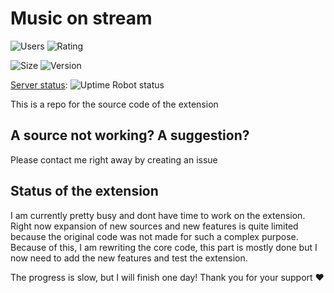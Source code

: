 # Music on stream
![Users](https://img.shields.io/chrome-web-store/users/gmhgoccodihlkbhpfkonoglnbjdbmgpl) ![Rating](https://img.shields.io/chrome-web-store/rating/gmhgoccodihlkbhpfkonoglnbjdbmgpl)

![Size](https://img.shields.io/chrome-web-store/size/gmhgoccodihlkbhpfkonoglnbjdbmgpl) ![Version](https://img.shields.io/chrome-web-store/v/gmhgoccodihlkbhpfkonoglnbjdbmgpl)

[Server status](https://stats.uptimerobot.com/WlfiDHH8BS): ![Uptime Robot status](https://img.shields.io/uptimerobot/status/m798020830-49a986ca3bf5c25c105f1c0a)



This is a repo for the source code of the extension

## A source not working? A suggestion?
Please contact me right away by creating an issue

## Status of the extension
I am currently pretty busy and dont have time to work on the extension.
Right now expansion of new sources and new features is quite limited because the original code was not made for such a complex purpose.
Because of this, I am rewriting the core code, this part is mostly done but I now need to add the new features and test the extension.

The progress is slow, but I will finish one day!
Thank you for your support ❤️
